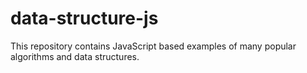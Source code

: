 # data-structure-js
This repository contains JavaScript based examples of many popular algorithms and data structures.
